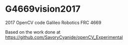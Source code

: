 # G4669vision2017
2017 OpenCV code Galileo Robotics FRC 4669

Based on the work done at https://github.com/SavoryCyanide/openCV_Experimental
